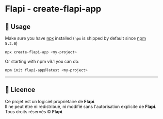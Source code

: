 # Flapi - create-flapi-app

## 🚀 Usage

Make sure you have [npx](https://www.npmjs.com/package/npx) installed (`npx` is shipped by default since [npm](https://www.npmjs.com/get-npm) `5.2.0`)

```bash
npx create-flapi-app <my-project>
```

Or starting with npm v6.1 you can do:

```bash
npm init flapi-app@latest <my-project>
```

---

## 📜 Licence

Ce projet est un logiciel propriétaire de **Flapi**.  
Il ne peut être ni redistribué, ni modifié sans l'autorisation explicite de **Flapi**.  
Tous droits réservés © **Flapi**.
